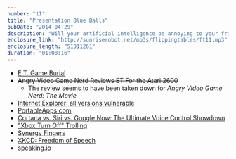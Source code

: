 ```yaml
---
number: "11"
title: "Presentation Blue Balls"
pubDate: "2014-04-29"
description: "Will your artificial intelligence be annoying to your friends? Are you still using Windows XP? Did you know they found thousands of copies of E.T. buried in the desert? Answers to all these questions and why your conference presentation might suck."
enclosure_link: "http://sunriserobot.net/mp3s/flippingtables/ft11.mp3"
enclosure_length: "51011261"
duration: "01:08:16"
---
```

- [E.T. Game Burial](http://en.wikipedia.org/wiki/Atari_video_game_burial)
- <strike>Angry Video Game Nerd Reviews ET For the Atari 2600</strike>
	- The review seems to have been taken down for _Angry Video Game Nerd: The Movie_
- [Internet Explorer: all versions vulnerable](http://www.zdnet.com/microsoft-discloses-zero-day-in-all-versions-of-internet-explorer-7000028803/)
- [PortableApps.com](http://portableapps.com/)
- [Cortana vs. Siri vs. Google Now: The Ultimate Voice Control Showdown](http://gizmodo.com/cortana-vs-siri-vs-google-now-the-ultimate-voice-con-1562935258)
- ["Xbox Turn Off" Trolling](https://www.youtube.com/watch?v=VsA4qm0wmHc)
- [Synergy Fingers](http://education.synergyphysioregina.com/media/img/444/finger_swanneck_intro01.jpg)
- [XKCD: Freedom of Speech](http://xkcd.com/1357/)
- [speaking.io](http://speaking.io/)
